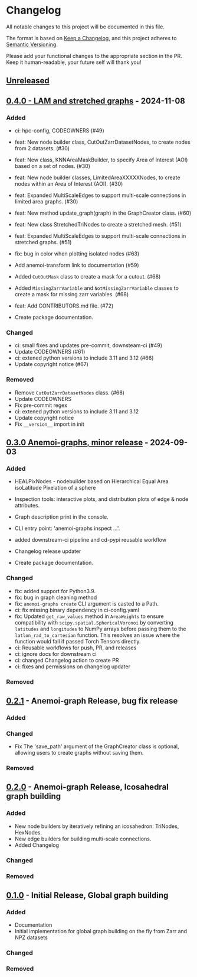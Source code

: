 # Changelog

All notable changes to this project will be documented in this file.

The format is based on [Keep a Changelog](https://keepachangelog.com/en/1.1.0/),
and this project adheres to [Semantic Versioning](https://semver.org/spec/v2.0.0.html).

Please add your functional changes to the appropriate section in the PR.
Keep it human-readable, your future self will thank you!

## [Unreleased](https://github.com/ecmwf/anemoi-graphs/compare/0.4.0...HEAD)

## [0.4.0 - LAM and stretched graphs](https://github.com/ecmwf/anemoi-graphs/compare/0.3.0...0.4.0) - 2024-11-08

### Added

- ci: hpc-config, CODEOWNERS (#49)
- feat: New node builder class, CutOutZarrDatasetNodes, to create nodes from 2 datasets. (#30)
- feat: New class, KNNAreaMaskBuilder, to specify Area of Interest (AOI) based on a set of nodes. (#30)
- feat: New node builder classes, LimitedAreaXXXXXNodes, to create nodes within an Area of Interest (AOI). (#30)
- feat: Expanded MultiScaleEdges to support multi-scale connections in limited area graphs. (#30)
- feat: New method update_graph(graph) in the GraphCreator class. (#60)
- feat: New class StretchedTriNodes to create a stretched mesh. (#51)
- feat: Expanded MultiScaleEdges to support multi-scale connections in stretched graphs. (#51)
- fix: bug in color when plotting isolated nodes (#63)
- Add anemoi-transform link to documentation (#59)
- Added `CutOutMask` class to create a mask for a cutout. (#68)
- Added `MissingZarrVariable` and `NotMissingZarrVariable` classes to create a mask for missing zarr variables. (#68)
- feat: Add CONTRIBUTORS.md file. (#72)

- Create package documentation.

### Changed

- ci: small fixes and updates pre-commit, downsteam-ci (#49)
- Update CODEOWNERS (#61)
- ci: extened python versions to include 3.11 and 3.12 (#66)
- Update copyright notice (#67)

### Removed

- Remove `CutOutZarrDatasetNodes` class. (#68)
- Update CODEOWNERS
- Fix pre-commit regex
- ci: extened python versions to include 3.11 and 3.12
- Update copyright notice
- Fix `__version__` import in init

## [0.3.0 Anemoi-graphs, minor release](https://github.com/ecmwf/anemoi-graphs/compare/0.2.1...0.3.0) - 2024-09-03

### Added

- HEALPixNodes - nodebuilder based on Hierarchical Equal Area isoLatitude Pixelation of a sphere

- Inspection tools: interactive plots, and distribution plots of edge & node attributes.

- Graph description print in the console.

- CLI entry point: 'anemoi-graphs inspect ...'.

- added downstream-ci pipeline and cd-pypi reusable workflow

- Changelog release updater

- Create package documentation.


### Changed

- fix: added support for Python3.9.
- fix: bug in graph cleaning method
- fix: `anemoi-graphs create` CLI argument is casted to a Path.
- ci: fix missing binary dependency in ci-config.yaml
- fix: Updated `get_raw_values` method in `AreaWeights` to ensure compatibility with `scipy.spatial.SphericalVoronoi` by converting `latitudes` and `longitudes` to NumPy arrays before passing them to the `latlon_rad_to_cartesian` function. This resolves an issue where the function would fail if passed Torch Tensors directly.
- ci: Reusable workflows for push, PR, and releases
- ci: ignore docs for downstream ci
- ci: changed Changelog action to create PR
- ci: fixes and permissions on changelog updater

### Removed

## [0.2.1](https://github.com/ecmwf/anemoi-graphs/compare/0.2.0...0.2.1) - Anemoi-graph Release, bug fix release

### Added

### Changed

- Fix The 'save_path' argument of the GraphCreator class is optional, allowing users to create graphs without saving them.

### Removed

## [0.2.0](https://github.com/ecmwf/anemoi-graphs/compare/0.1.0...0.2.0) - Anemoi-graph Release, Icosahedral graph building

### Added

- New node builders by iteratively refining an icosahedron: TriNodes, HexNodes.
- New edge builders for building multi-scale connections.
- Added Changelog

### Changed

### Removed

## [0.1.0](https://github.com/ecmwf/anemoi-graphs/releases/tag/0.1.0) - Initial Release, Global graph building

### Added

- Documentation
- Initial implementation for global graph building on the fly from Zarr and NPZ datasets

### Changed

### Removed

<!-- Add Git Diffs for Links above -->
